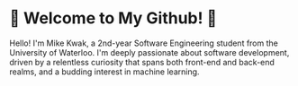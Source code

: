 # 🚀 Welcome to My Github! 🚀

Hello! I'm Mike Kwak, a 2nd-year Software Engineering student from the University of Waterloo. I'm deeply passionate about software development, driven by a relentless curiosity that spans both front-end and back-end realms, and a budding interest in machine learning.
<!--
**MikeKwak/MikeKwak** is a ✨ _special_ ✨ repository because its `README.md` (this file) appears on your GitHub profile.

Here are some ideas to get you started:

- 🔭 I’m currently working on ...
- 🌱 I’m currently learning ...
- 👯 I’m looking to collaborate on ...
- 🤔 I’m looking for help with ...
- 💬 Ask me about ...
- 📫 How to reach me: ...
- 😄 Pronouns: ...
- ⚡ Fun fact: ...
-->
